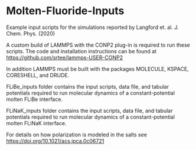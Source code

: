 # Molten-Fluoride-Inputs
Example input scripts for the simulations reported by Langford et. al. J. Chem. Phys. (2020)


A custom build of LAMMPS with the CONP2 plug-in is required to run these scripts. 
The code and installation instructions can be found at https://github.com/srtee/lammps-USER-CONP2

In addition LAMMPS must be built with the packages MOLECULE, KSPACE, CORESHELL, and DRUDE.

FLiBe_inputs folder contains the input scripts, data file, and tabular potentials required to run 
molecular dynamics of a constant-potential molten FLiBe interface.

FLiNaK_inputs folder contains the input scripts, data file, and tabular potentials required to run 
molecular dynamics of a constant-potential molten FLiNaK interface.

For details on how polarization is modeled in the salts see https://doi.org/10.1021/acs.jpca.0c06721
